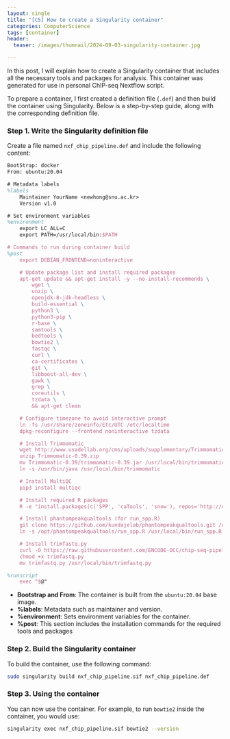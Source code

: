```yaml
---
layout: single
title: "[CS] How to create a Singularity container"
categories: ComputerScience
tags: [container]
header:
  teaser: /images/thumnail/2024-09-03-singularity-container.jpg

---
```


In this post, I will explain how to create a Singularity container that includes all the necessary tools and packages for analysis. This container was generated for use in personal ChIP-seq Nextflow script.

To prepare a container, I first created a definition file (`.def`) and then build the container using Singularity. Below is a step-by-step guide, along with the corresponding definition file.

### Step 1. Write the Singularity definition file

Create a file named `nxf_chip_pipeline.def` and include the following content:

```tex
BootStrap: docker
From: ubuntu:20.04

# Metadata labels
%labels
    Maintainer YourName <newhong@snu.ac.kr>
    Version v1.0

# Set environment variables
%environment
    export LC_ALL=C
    export PATH=/usr/local/bin:$PATH

# Commands to run during container build
%post
    export DEBIAN_FRONTEND=noninteractive

    # Update package list and install required packages
    apt-get update && apt-get install -y --no-install-recommends \
        wget \
        unzip \
        openjdk-8-jdk-headless \
        build-essential \
        python3 \
        python3-pip \
        r-base \
        samtools \
        bedtools \
        bowtie2 \
        fastqc \
        curl \
        ca-certificates \
        git \
        libboost-all-dev \
        gawk \
        grep \
        coreutils \
        tzdata \
        && apt-get clean

    # Configure timezone to avoid interactive prompt
    ln -fs /usr/share/zoneinfo/Etc/UTC /etc/localtime
    dpkg-reconfigure --frontend noninteractive tzdata

    # Install Trimmomatic
    wget http://www.usadellab.org/cms/uploads/supplementary/Trimmomatic/Trimmomatic-0.39.zip
    unzip Trimmomatic-0.39.zip
    mv Trimmomatic-0.39/trimmomatic-0.39.jar /usr/local/bin/trimmomatic.jar
    ln -s /usr/bin/java /usr/local/bin/trimmomatic

    # Install MultiQC
    pip3 install multiqc

    # Install required R packages
    R -e "install.packages(c('SPP', 'caTools', 'snow'), repos='http://cran.us.r-project.org')"

    # Install phantompeakqualtools (for run_spp.R)
    git clone https://github.com/kundajelab/phantompeakqualtools.git /opt/phantompeakqualtools
    ln -s /opt/phantompeakqualtools/run_spp.R /usr/local/bin/run_spp.R

    # Install trimfastq.py
    curl -O https://raw.githubusercontent.com/ENCODE-DCC/chip-seq-pipeline2/master/src/trimfastq.py
    chmod +x trimfastq.py
    mv trimfastq.py /usr/local/bin/trimfastq.py

%runscript
    exec "$@"
```

- **Bootstrap and From**: The container is built from the `ubuntu:20.04` base image.
- **%labels**: Metadata such as maintainer and version.
- **%environment**: Sets environment variables for the container.
- **%post**: This section includes the installation commands for the required tools and packages

### Step 2. Build the Singularity container

To build the container, use the following command:

```bash
sudo singularity build nxf_chip_pipeline.sif nxf_chip_pipeline.def
```

### Step 3. Using the container

You can now use the container. For example, to run `bowtie2` inside the container, you would use:

```bash
singularity exec nxf_chip_pipeline.sif bowtie2 --version
```